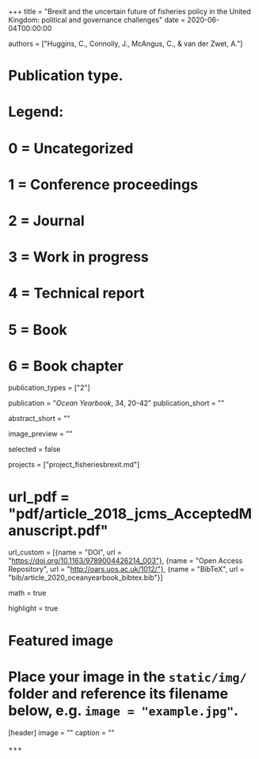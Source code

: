 +++
title = "Brexit and the uncertain future of fisheries policy in the United Kingdom: political and governance challenges"
date = 2020-06-04T00:00:00

authors = ["Huggins, C., Connolly, J., McAngus, C., & van der Zwet, A."]

# Publication type.
# Legend:
# 0 = Uncategorized
# 1 = Conference proceedings
# 2 = Journal
# 3 = Work in progress
# 4 = Technical report
# 5 = Book
# 6 = Book chapter
publication_types = ["2"]

publication = "*Ocean Yearbook*, 34, 20-42"
publication_short = ""

abstract_short = ""

image_preview = ""

selected = false

projects = ["project_fisheriesbrexit.md"]

# url_pdf = "pdf/article_2018_jcms_AcceptedManuscript.pdf"

url_custom = [{name = "DOI", url = "https://doi.org/10.1163/9789004426214_003"}, {name = "Open Access Repository", url = "http://oars.uos.ac.uk/1012/"}, {name = "BibTeX", url = "bib/article_2020_oceanyearbook_bibtex.bib"}]

math = true

highlight = true

# Featured image
# Place your image in the `static/img/` folder and reference its filename below, e.g. `image = "example.jpg"`.
[header]
image = ""
caption = ""

+++
